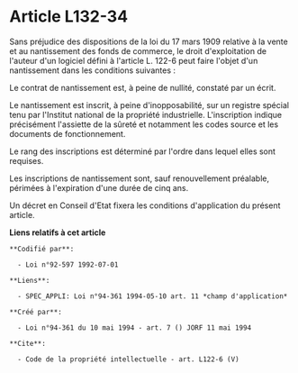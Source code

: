 # Article L132-34

Sans préjudice des dispositions de la loi du 17 mars 1909 relative à la vente et au nantissement des fonds de commerce, le
droit d'exploitation de l'auteur d'un logiciel défini à l'article L. 122-6 peut faire l'objet d'un nantissement dans les
conditions suivantes : 

Le contrat de nantissement est, à peine de nullité, constaté par un écrit. 

Le nantissement est inscrit, à peine d'inopposabilité, sur un registre spécial tenu par l'Institut national de la propriété
industrielle. L'inscription indique précisément l'assiette de la sûreté et notamment les codes source et les documents de
fonctionnement. 

Le rang des inscriptions est déterminé par l'ordre dans lequel elles sont requises. 

Les inscriptions de nantissement sont, sauf renouvellement préalable, périmées à l'expiration d'une durée de cinq ans. 

Un décret en Conseil d'Etat fixera les conditions d'application du présent article.

**Liens relatifs à cet article**

	**Codifié par**:

	  - Loi n°92-597 1992-07-01

	**Liens**:

	  - SPEC_APPLI: Loi n°94-361 1994-05-10 art. 11 *champ d'application*

	**Créé par**:

	  - Loi n°94-361 du 10 mai 1994 - art. 7 () JORF 11 mai 1994

	**Cite**:

	  - Code de la propriété intellectuelle - art. L122-6 (V)
